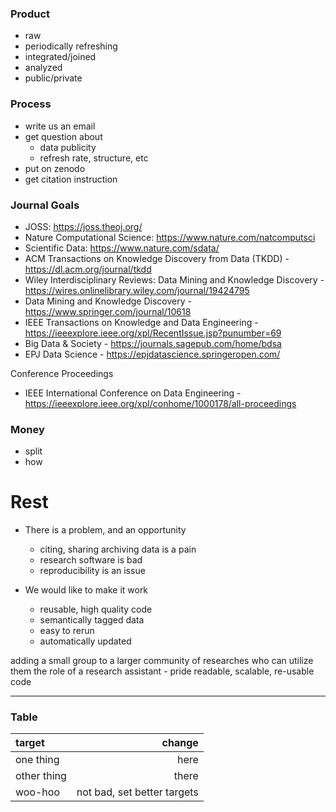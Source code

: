 ### Product

- raw
- periodically refreshing
- integrated/joined
- analyzed
- public/private

### Process

- write us an email
- get question about 
  - data publicity
  - refresh rate, structure, etc
- put on zenodo
- get citation instruction


### Journal Goals

- JOSS: https://joss.theoj.org/
- Nature Computational Science: https://www.nature.com/natcomputsci
- Scientific Data: https://www.nature.com/sdata/
- ACM Transactions on Knowledge Discovery from Data (TKDD) - https://dl.acm.org/journal/tkdd
- Wiley Interdisciplinary Reviews: Data Mining and Knowledge Discovery - https://wires.onlinelibrary.wiley.com/journal/19424795
- Data Mining and Knowledge Discovery - https://www.springer.com/journal/10618
- IEEE Transactions on Knowledge and Data Engineering - https://ieeexplore.ieee.org/xpl/RecentIssue.jsp?punumber=69
- Big Data & Society - https://journals.sagepub.com/home/bdsa
- EPJ Data Science - https://epjdatascience.springeropen.com/

Conference Proceedings
- IEEE International Conference on Data Engineering - https://ieeexplore.ieee.org/xpl/conhome/1000178/all-proceedings

### Money

- split
- how

# Rest

- There is a problem, and an opportunity
  - citing, sharing archiving data is a pain
  - research software is bad
  - reproducibility is an issue

- We would like to make it work
  - reusable, high quality code
  - semantically tagged data
  - easy to rerun
  - automatically updated


adding a small group to a larger community of researches who can utilize them
the role of a research assistant - pride
readable, scalable, re-usable code


---

### Table

| target | change |
| :--- | ---: |
| one thing | here |
| other thing | there |
| woo-hoo | not bad, set better targets |
